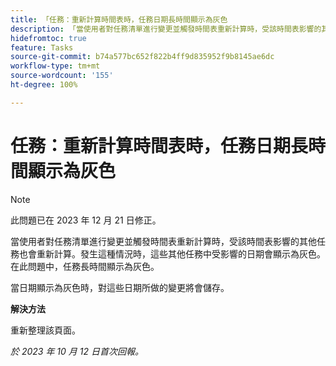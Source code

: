 ```yaml
---
title: 「任務：重新計算時間表時，任務日期長時間顯示為灰色
description: 「當使用者對任務清單進行變更並觸發時間表重新計算時，受該時間表影響的其他任務也會重新計算。發生這種情況時，這些其他任務中受影響的日期會顯示為灰色。在此問題中，任務長時間顯示為灰色。」
hidefromtoc: true
feature: Tasks
source-git-commit: b74a577bc652f822b4ff9d835952f9b8145ae6dc
workflow-type: tm+mt
source-wordcount: '155'
ht-degree: 100%

---
```



# 任務：重新計算時間表時，任務日期長時間顯示為灰色

>[!NOTE]
>
>此問題已在 2023 年 12 月 21 日修正。

當使用者對任務清單進行變更並觸發時間表重新計算時，受該時間表影響的其他任務也會重新計算。發生這種情況時，這些其他任務中受影響的日期會顯示為灰色。在此問題中，任務長時間顯示為灰色。

當日期顯示為灰色時，對這些日期所做的變更將會儲存。

**解決方法**

重新整理該頁面。

_於 2023 年 10 月 12 日首次回報。_
